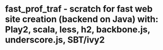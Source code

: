 # fast_prof_traf - scratch for fast web site creation (backend on Java) with: Play2, scala, less, h2, backbone.js, underscore.js, SBT/ivy2
